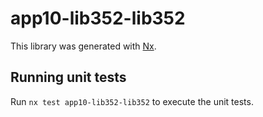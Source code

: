 # app10-lib352-lib352

This library was generated with [Nx](https://nx.dev).

## Running unit tests

Run `nx test app10-lib352-lib352` to execute the unit tests.

